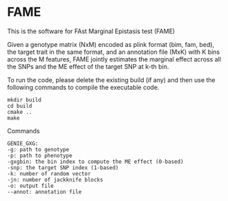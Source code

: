 # FAME
This is the software for FAst Marginal Epistasis test (FAME)

Given a genotype matrix (NxM) encoded as plink format (bim, fam, bed), the target trait in the same format, and an annotation file (MxK) with K bins across the M features, FAME jointly estimates the marginal effect across all the SNPs and the ME effect of the target SNP at k-th bin. 

To run the code, please delete the existing build (if any) and then use the following commands to compile the executable code.
```
mkdir build
cd build
cmake ..
make
```

Commands
```
GENIE_GXG:
-g: path to genotype
-p: path to phenotype
-gxgbin: the bin index to compute the ME effect (0-based)
-snp: the target SNP index (1-based)
-k: number of random vector
-jn: number of jackknife blocks
-o: output file
--annot: annotation file
```

